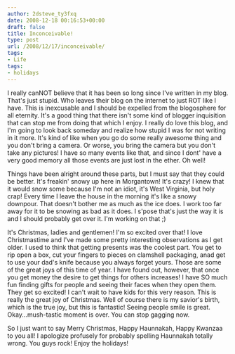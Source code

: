 ```yaml
---
author: 2dsteve_ty3fxq
date: 2008-12-18 00:16:53+00:00
draft: false
title: Inconceivable!
type: post
url: /2008/12/17/inconceivable/
tags:
- Life
tags:
- holidays
---
```


I really canNOT believe that it has been so long since I've written in my blog. That's just stupid. Who leaves their blog on the internet to just ROT like I have. This is inexcusable and I should be expelled from the blogosphere for all eternity. It's a good thing that there isn't some kind of blogger inquisition that can stop me from doing that which I enjoy. I really do love this blog, and I'm going to look back someday and realize how stupid I was for not writing in it more. It's kind of like when you go do some really awesome thing and you don't bring a camera. Or worse, you bring the camera but you don't take any pictures! I have so many events like that, and since I dont' have a very good memory all those events are just lost in the ether. Oh well!

Things have been alright around these parts, but I must say that they could be better. It's freakin' snowy up here in Morgantown! It's crazy! I knew that it would snow some because I'm not an idiot, it's West Virginia, but holy crap! Every time I leave the house in the morning it's like a snowy downpour. That doesn't bother me as much as the ice does. I work too far away for it to be snowing as bad as it does. I s'pose that's just the way it is and I should probably get over it. I'm working on that ;)

It's Christmas, ladies and gentlemen! I'm so excited over that! I love Christmastime and I've made some pretty interesting observations as I get older. I used to think that getting presents was the coolest part. You get to rip open a box, cut your fingers to pieces on clamshell packaging, anad get to use your dad's knife because you always forget yours. Those are some of the great joys of this time of year. I have found out, however, that once you get money the desire to get things for others increases! I have SO much fun finding gifts for people and seeing their faces when they open them. They get so excited! I can't wait to have kids for this very reason. This is really the great joy of Christmas. Well of course there is my savior's birth, which is the true joy, but this is fantastic! Seeing people smile is great. Okay...mush-tastic moment is over. You can stop gagging now. 

So I just want to say Merry Christmas, Happy Haunnakah, Happy Kwanzaa to you all! I apologize profusely for probably spelling Haunnakah totally wrong. You guys rock! Enjoy the holidays!
